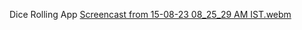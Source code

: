 Dice Rolling App
[Screencast from 15-08-23 08_25_29 AM IST.webm](https://github.com/nandanmagdum/Dice-Rolling-App-Flutter/assets/93419769/af2528d3-101a-43d8-924f-c4e08c88cda6)
